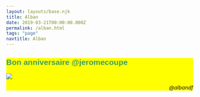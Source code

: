 ```yaml
---
layout: layouts/base.njk
title: Alban
date: 2019-03-21T00:00:00.000Z
permalink: /alban.html
tags: "page"
navtitle: Alban
---
```

<style type="text/css">
  .alban {
    background:yellow;
  }

  .alban h1{
    animation:blinkingText 0.8s infinite;
    font-family: "Comic Sans MS", cursive, sans-serif;
  }
@keyframes blinkingText{
    0%{     color: teal;    }
    49%{    color: transparent; }
    50%{    color: red; }
    99%{    color:transparent;  }
    100%{   color: pink;    }
}
</style>

<section class="alban">
<h1>Bon anniversaire @jeromecoupe</h1>

![](https://webikon.com/files/styles/media_thumbnail/public/drupal_party_0.gif?itok=qaxwt-Bg)

<p style="text-align: right"><em>@albandf</em></p>
</section>
